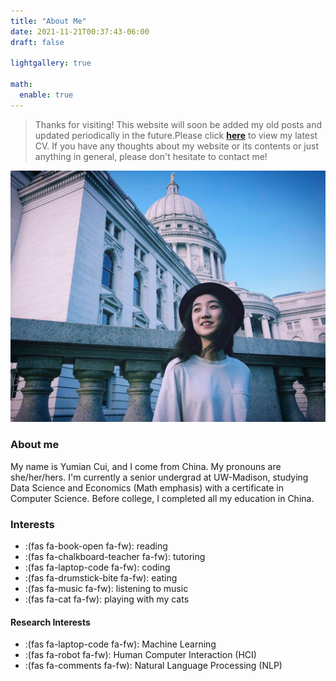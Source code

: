 ```yaml
---
title: "About Me"
date: 2021-11-21T00:37:43-06:00
draft: false

lightgallery: true

math:
  enable: true
---
```


> Thanks for visiting! This website will soon be added my old posts and updated periodically in the future.Please click **[here](/pdf/yc_CV.pdf)** to view my latest CV. If you have any thoughts about my website or its contents or just anything in general, please don't hesitate to contact me! 

![c.r. Yizhou Lu](/images/Yumian-Capitol.jpg "May 2020 at Wisconsin State Capitol")

### About me

My name is Yumian Cui, and I come from China. My pronouns are she/her/hers. I'm currently a senior undergrad at UW-Madison, studying Data Science and Economics (Math emphasis) with a certificate in Computer Science. Before college, I completed all my education in China. 

### Interests 

* :(fas fa-book-open fa-fw): reading
* :(fas fa-chalkboard-teacher fa-fw): tutoring
* :(fas fa-laptop-code fa-fw): coding
* :(fas fa-drumstick-bite fa-fw): eating
* :(fas fa-music fa-fw): listening to music
* :(fas fa-cat fa-fw): playing with my cats

#### Research Interests

* :(fas fa-laptop-code fa-fw): Machine Learning
* :(fas fa-robot fa-fw): Human Computer Interaction (HCI)
* :(fas fa-comments fa-fw): Natural Language Processing (NLP)






